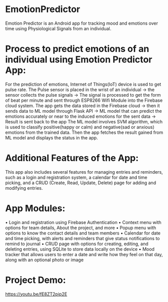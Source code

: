 # EmotionPredictor
  Emotion Predictor is an Android app for tracking mood and emotions over time using Physiological Signals from an individual. 

# Process to predict emotions of an individual using Emotion Predictor App:
  For the prediction of emotions, Internet of Things(IoT) device is used to get pulse rate.
  The Pulse sensor is placed in the wrist of an individual -> the sensor collects the pulse signals -> The signal is processed to get the form of beat per minute and sent through ESP8266 Wifi Module into the Firebase cloud system.
  The app gets the data stored in the Firebase cloud -> then it sends data to ML model through Flask API -> ML model that can predict the emotions accurately or near to the induced emotions for the sent data -> Result is sent back to the app
  The ML model involves SVM algorithm, which is used to classify positive(happy or calm) and negative(sad or anxious) emotions from the trained data. Then the app fetches the result gained from ML model and displays the status in the app. 

# Additional Features of the App:
This app also includes several features for managing entries and reminders, such as a login and registration system, a calendar for date and time picking, and a CRUD (Create, Read, Update, Delete) page for adding and modifying entries.

# App Modules: 
• Login and registration using Firebase Authentication 
• Context menu with options for team details, About the project, and more
• Popup menu with options to know the contact details and team members
• Calendar for date and time picking, with alerts and reminders that give status notifications to remind to journal
• CRUD page with options for creating, editing, and deleting entries, using SQLite to store data locally on the device
• Mood tracker that allows users to enter a date and write how they feel on that day, along with an optional photo or image

# Project Demo: 
https://youtu.be/fE8ZT2pip2E
